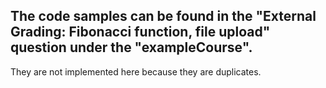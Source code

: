 ## The code samples can be found in the "External Grading: Fibonacci function, file upload" question under the "exampleCourse". 

They are not implemented here because they are duplicates.
